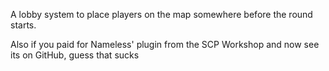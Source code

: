 A lobby system to place players on the map somewhere before the round starts.

Also if you paid for Nameless' plugin from the SCP Workshop and now see its on GitHub, guess that sucks
